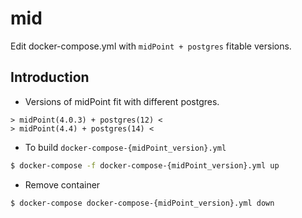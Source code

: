 # mid

Edit docker-compose.yml with `midPoint + postgres` fitable versions.

## Introduction

- Versions of midPoint fit with different postgres.

```text
> midPoint(4.0.3) + postgres(12) <
> midPoint(4.4) + postgres(14) <
```

- To build `docker-compose-{midPoint_version}.yml`

```sh
$ docker-compose -f docker-compose-{midPoint_version}.yml up
```

- Remove container

```sh
$ docker-compose docker-compose-{midPoint_version}.yml down
```
